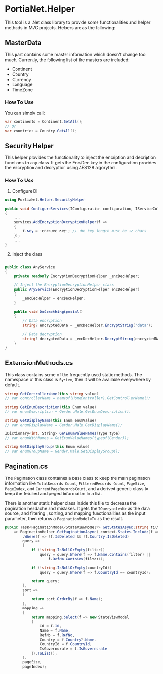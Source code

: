 # PortiaNet.Helper

This tool is a .Net class library to provide some functionalities and helper methods in MVC projects.
Helpers are as the following:

## MasterData

This part contains some master information which doesn't change too much. Currently, the following list of the masters are included:

* Continent
* Country
* Currency
* Language
* TimeZone

### How To Use

You can simply call:

``` csharp
var continents = Continent.GetAll();
// Or
var countries = Country.GetAll();
```

## Security Helper

This helper provides the functionality to inject the encription and decription functions to any class. It gets the Enc/Dec key in the configuration provides the encryption and decryption using AES128 algorythm.

### How To Use

1. Configure DI

``` csharp
using PortiaNet.Helper.SecurityHelper

public void ConfigureServices(IConfiguration configuration, IServiceCollection services)
{
    ...
    services.AddEncryptionDecryptionHelper(f =>
    {
        f.Key = 'Enc/Dec Key'; // The key length must be 32 chars
    });
    ...
}
```

2. Inject the class

``` csharp

public class AnyService
{
    private readonly EncryptionDecryptionHelper _encDecHelper;

    // Inject the EncryptionDecryptionHelper class
    public AnyService(EncryptionDecryptionHelper encDecHelper)
    {
        _encDecHelper = encDecHelper;
    }

    public void DoSomethingSpecial()
    {
        // Data encryption
        string? encryptedData = _encDecHelper.EncryptString("data");
    
        // Data decryption
        string? decryptedData = _encDecHelper.DecryptString(encryptedData);
    }
}

```

## ExtensionMethods.cs

This class contains some of the frequently used static methods. The namespace of this class is `System`, then it will be available everywhere by default.

``` csharp
string GetControllerName(this string value)
// var controllerName = nameof(HomeController).GetControllerName();

string GetEnumDescription(this Enum value)
// var enumDescription = Gender.Male.GetEnumDescription();

string GetDisplayName(this Enum enumValue)
// var enumDisplayName = Gender.Male.GetDisplayName();

IDictionary<int, String> GetEnumValueNames(Type type)
// var enumWithNames = GetEnumValueNames(typeof(Gender));

string GetDisplayGroup(this Enum value)
// var enumGroupName = Gender.Male.GetDisplayGroup();
```

## Pagination.cs

The Pagination class containes a base class to keep the main pagination information like `TotalRecords Count`, `FilteredRecords Count`, `PageSize`, `PageIndex`, and `CurrentPageRecordsCount`, and a derived generic class to keep the fetched and peged information in a list.

There is another static helper class inside this file to decrease the pagination headache and mistakes. It gets the `IQueryable<K>` as the data source, and filtering , sorting, and mapping functionalities as the input parameter, then returns a `PaginationModel<T>` as the result.

``` csharp
public Task<PaginationModel<StateViewModel>> GetStatesAsync(string filter, string? countryId, int pageIndex = 1, int pageSize = 10000)
    => PaginationHelper.GetPaginationAsync(_context.States.Include(f => f.Country)
        .Where(f => !f.IsDeleted && !f.Country.IsDeleted),
        query =>
        {
            if (!string.IsNullOrEmpty(filter))
                query = query.Where(f => f.Name.Contains(filter) ||
                    f.RefNo.Contains(filter));

            if (!string.IsNullOrEmpty(countryId))
                query = query.Where(f => f.CountryId == countryId);

            return query;
        },
        sort =>
        {
            return sort.OrderBy(f => f.Name);
        },
        mapping =>
        {
            return mapping.Select(f => new StateViewModel
            {
                Id = f.Id,
                Name = f.Name,
                RefNo = f.RefNo,
                Country = f.Country?.Name,
                CountryId = f.CountryId,
                IsGovernorate = f.IsGovernorate
            }).ToList();
        },
        pageSize,
        pageIndex);
```